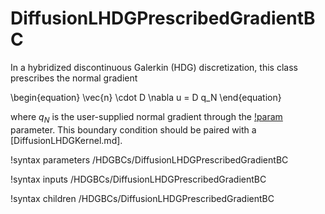 # DiffusionLHDGPrescribedGradientBC

In a hybridized discontinuous Galerkin (HDG) discretization, this class
prescribes the normal gradient

\begin{equation}
\vec{n} \cdot D \nabla u = D q_N
\end{equation}

where $q_N$ is the user-supplied normal gradient through
the [!param](/HDGBCs/DiffusionLHDGPrescribedGradientBC/normal_gradient)
parameter. This boundary condition should be paired with a
[DiffusionLHDGKernel.md].

!syntax parameters /HDGBCs/DiffusionLHDGPrescribedGradientBC

!syntax inputs /HDGBCs/DiffusionLHDGPrescribedGradientBC

!syntax children /HDGBCs/DiffusionLHDGPrescribedGradientBC
